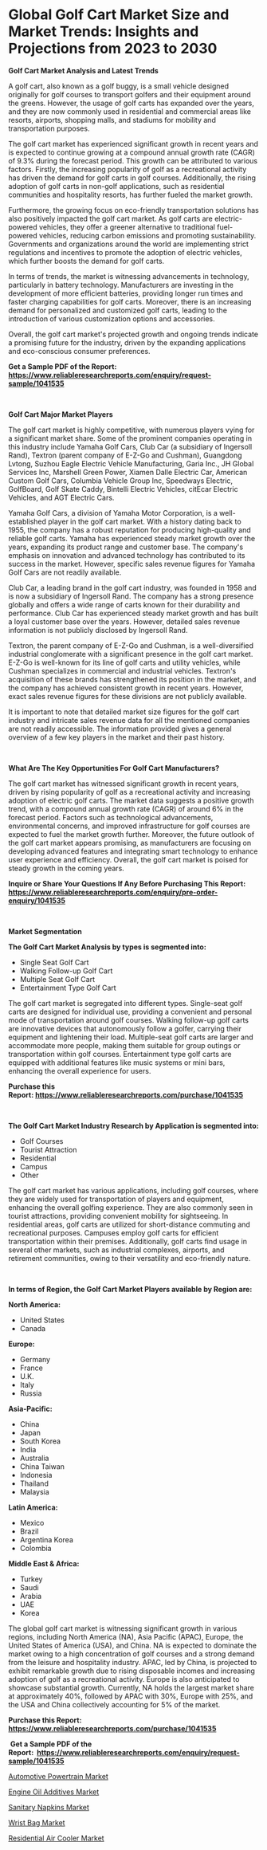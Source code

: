 <p><h1>Global Golf Cart Market Size and Market Trends: Insights and Projections from 2023 to 2030</h1></p><p><strong>Golf Cart Market Analysis and Latest Trends</strong></p>
<p><p>A golf cart, also known as a golf buggy, is a small vehicle designed originally for golf courses to transport golfers and their equipment around the greens. However, the usage of golf carts has expanded over the years, and they are now commonly used in residential and commercial areas like resorts, airports, shopping malls, and stadiums for mobility and transportation purposes.</p><p>The golf cart market has experienced significant growth in recent years and is expected to continue growing at a compound annual growth rate (CAGR) of 9.3% during the forecast period. This growth can be attributed to various factors. Firstly, the increasing popularity of golf as a recreational activity has driven the demand for golf carts in golf courses. Additionally, the rising adoption of golf carts in non-golf applications, such as residential communities and hospitality resorts, has further fueled the market growth.</p><p>Furthermore, the growing focus on eco-friendly transportation solutions has also positively impacted the golf cart market. As golf carts are electric-powered vehicles, they offer a greener alternative to traditional fuel-powered vehicles, reducing carbon emissions and promoting sustainability. Governments and organizations around the world are implementing strict regulations and incentives to promote the adoption of electric vehicles, which further boosts the demand for golf carts.</p><p>In terms of trends, the market is witnessing advancements in technology, particularly in battery technology. Manufacturers are investing in the development of more efficient batteries, providing longer run times and faster charging capabilities for golf carts. Moreover, there is an increasing demand for personalized and customized golf carts, leading to the introduction of various customization options and accessories.</p><p>Overall, the golf cart market's projected growth and ongoing trends indicate a promising future for the industry, driven by the expanding applications and eco-conscious consumer preferences.</p></p>
<p><strong>Get a Sample PDF of the Report:&nbsp; <a href="https://www.reliableresearchreports.com/enquiry/request-sample/1041535">https://www.reliableresearchreports.com/enquiry/request-sample/1041535</a></strong></p>
<p>&nbsp;</p>
<p><strong>Golf Cart Major Market Players</strong></p>
<p><p>The golf cart market is highly competitive, with numerous players vying for a significant market share. Some of the prominent companies operating in this industry include Yamaha Golf Cars, Club Car (a subsidiary of Ingersoll Rand), Textron (parent company of E-Z-Go and Cushman), Guangdong Lvtong, Suzhou Eagle Electric Vehicle Manufacturing, Garia Inc., JH Global Services Inc, Marshell Green Power, Xiamen Dalle Electric Car, American Custom Golf Cars, Columbia Vehicle Group Inc, Speedways Electric, GolfBoard, Golf Skate Caddy, Bintelli Electric Vehicles, citEcar Electric Vehicles, and AGT Electric Cars.</p><p>Yamaha Golf Cars, a division of Yamaha Motor Corporation, is a well-established player in the golf cart market. With a history dating back to 1955, the company has a robust reputation for producing high-quality and reliable golf carts. Yamaha has experienced steady market growth over the years, expanding its product range and customer base. The company's emphasis on innovation and advanced technology has contributed to its success in the market. However, specific sales revenue figures for Yamaha Golf Cars are not readily available.</p><p>Club Car, a leading brand in the golf cart industry, was founded in 1958 and is now a subsidiary of Ingersoll Rand. The company has a strong presence globally and offers a wide range of carts known for their durability and performance. Club Car has experienced steady market growth and has built a loyal customer base over the years. However, detailed sales revenue information is not publicly disclosed by Ingersoll Rand.</p><p>Textron, the parent company of E-Z-Go and Cushman, is a well-diversified industrial conglomerate with a significant presence in the golf cart market. E-Z-Go is well-known for its line of golf carts and utility vehicles, while Cushman specializes in commercial and industrial vehicles. Textron's acquisition of these brands has strengthened its position in the market, and the company has achieved consistent growth in recent years. However, exact sales revenue figures for these divisions are not publicly available.</p><p>It is important to note that detailed market size figures for the golf cart industry and intricate sales revenue data for all the mentioned companies are not readily accessible. The information provided gives a general overview of a few key players in the market and their past history.</p></p>
<p>&nbsp;</p>
<p><strong>What Are The Key Opportunities For Golf Cart Manufacturers?</strong></p>
<p><p>The golf cart market has witnessed significant growth in recent years, driven by rising popularity of golf as a recreational activity and increasing adoption of electric golf carts. The market data suggests a positive growth trend, with a compound annual growth rate (CAGR) of around 6% in the forecast period. Factors such as technological advancements, environmental concerns, and improved infrastructure for golf courses are expected to fuel the market growth further. Moreover, the future outlook of the golf cart market appears promising, as manufacturers are focusing on developing advanced features and integrating smart technology to enhance user experience and efficiency. Overall, the golf cart market is poised for steady growth in the coming years.</p></p>
<p><strong>Inquire or Share Your Questions If Any Before Purchasing This Report: <a href="https://www.reliableresearchreports.com/enquiry/pre-order-enquiry/1041535">https://www.reliableresearchreports.com/enquiry/pre-order-enquiry/1041535</a></strong></p>
<p>&nbsp;</p>
<p><strong>Market Segmentation</strong></p>
<p><strong>The Golf Cart Market Analysis by types is segmented into:</strong></p>
<p><ul><li>Single Seat Golf Cart</li><li>Walking Follow-up Golf Cart</li><li>Multiple Seat Golf Cart</li><li>Entertainment Type Golf Cart</li></ul></p>
<p><p>The golf cart market is segregated into different types. Single-seat golf carts are designed for individual use, providing a convenient and personal mode of transportation around golf courses. Walking follow-up golf carts are innovative devices that autonomously follow a golfer, carrying their equipment and lightening their load. Multiple-seat golf carts are larger and accommodate more people, making them suitable for group outings or transportation within golf courses. Entertainment type golf carts are equipped with additional features like music systems or mini bars, enhancing the overall experience for users.</p></p>
<p><strong>Purchase this Report:&nbsp;<a href="https://www.reliableresearchreports.com/purchase/1041535">https://www.reliableresearchreports.com/purchase/1041535</a></strong></p>
<p>&nbsp;</p>
<p><strong>The Golf Cart Market Industry Research by Application is segmented into:</strong></p>
<p><ul><li>Golf Courses</li><li>Tourist Attraction</li><li>Residential</li><li>Campus</li><li>Other</li></ul></p>
<p><p>The golf cart market has various applications, including golf courses, where they are widely used for transportation of players and equipment, enhancing the overall golfing experience. They are also commonly seen in tourist attractions, providing convenient mobility for sightseeing. In residential areas, golf carts are utilized for short-distance commuting and recreational purposes. Campuses employ golf carts for efficient transportation within their premises. Additionally, golf carts find usage in several other markets, such as industrial complexes, airports, and retirement communities, owing to their versatility and eco-friendly nature.</p></p>
<p>&nbsp;</p>
<p><strong>In terms of Region, the Golf Cart Market Players available by Region are:</strong></p>
<p>
    <p> <strong> North America: </strong>
        <ul>
            <li>United States</li>
            <li>Canada</li>
        </ul>
        </p> 
    <p> <strong> Europe: </strong>
        <ul>
            <li>Germany</li>
            <li>France</li>
            <li>U.K.</li>
            <li>Italy</li>
            <li>Russia</li>
        </ul>
        </p> 
    <p> <strong> Asia-Pacific: </strong>
        <ul>
            <li>China</li>
            <li>Japan</li>
            <li>South Korea</li>
            <li>India</li>
            <li>Australia</li>
            <li>China Taiwan</li>
            <li>Indonesia</li>
            <li>Thailand</li>
            <li>Malaysia</li>
        </ul>
        </p> 
    <p> <strong> Latin America: </strong>
        <ul>
            <li>Mexico</li>
            <li>Brazil</li>
            <li>Argentina Korea</li>
            <li>Colombia</li>
        </ul>
        </p> 
    <p> <strong> Middle East & Africa: </strong>
        <ul>
            <li>Turkey</li>
            <li>Saudi</li>
            <li>Arabia</li>
            <li>UAE</li>
            <li>Korea</li>
        </ul>
    </p>
    </p>
<p><p>The global golf cart market is witnessing significant growth in various regions, including North America (NA), Asia Pacific (APAC), Europe, the United States of America (USA), and China. NA is expected to dominate the market owing to a high concentration of golf courses and a strong demand from the leisure and hospitality industry. APAC, led by China, is projected to exhibit remarkable growth due to rising disposable incomes and increasing adoption of golf as a recreational activity. Europe is also anticipated to showcase substantial growth. Currently, NA holds the largest market share at approximately 40%, followed by APAC with 30%, Europe with 25%, and the USA and China collectively accounting for 5% of the market.</p></p>
<p><strong>Purchase this Report: <a href="https://www.reliableresearchreports.com/purchase/1041535">https://www.reliableresearchreports.com/purchase/1041535</a></strong></p>
<p>&nbsp;<strong>Get a Sample PDF of the Report:&nbsp;&nbsp;<a href="https://www.reliableresearchreports.com/enquiry/request-sample/1041535">https://www.reliableresearchreports.com/enquiry/request-sample/1041535</a></strong></p>
<p><strong></strong></p>
<p><p><a href="https://github.com/prosalinda88/Market-Research-Report-List-1/blob/main/automotive-powertrain-market.md">Automotive Powertrain Market</a></p><p><a href="https://github.com/jonneygiverf/Market-Research-Report-List-1/blob/main/engine-oil-additives-market.md">Engine Oil Additives Market</a></p><p><a href="https://medium.com/@viksingh034/sanitary-napkins-market-insight-market-trends-growth-forecasted-from-2023-to-2030-21c0cf2c0463">Sanitary Napkins Market</a></p><p><a href="https://medium.com/@reportmines/wrist-bag-market-the-key-to-successful-business-strategy-forecast-till-2030-ffd7fe15beec">Wrist Bag Market</a></p><p><a href="https://medium.com/@humanhydrohq/residential-air-cooler-market-insights-into-market-cagr-market-trends-and-growth-strategies-8bb22a1f971e">Residential Air Cooler Market</a></p></p>